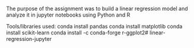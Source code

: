 The purpose of the assignment was to build a linear regression model and analyze it in jupyter notebooks using Python and R

Tools/libraries used:
conda install pandas
conda install matplotlib
conda install scikit-learn
conda install -c conda-forge r-ggplot2# linear-regression-jupyter
